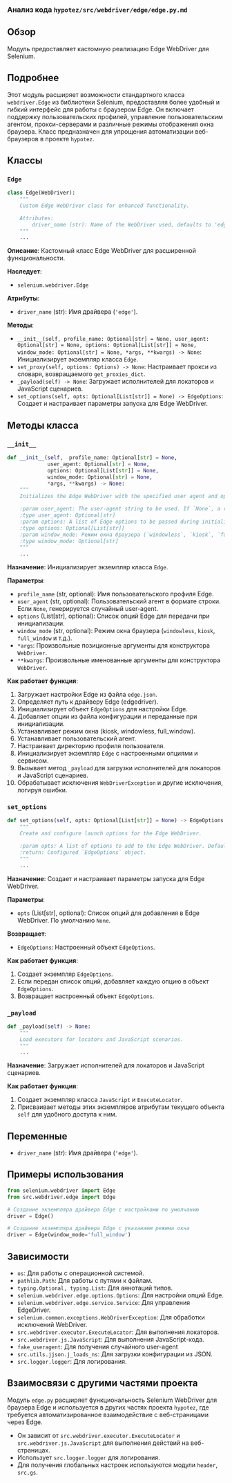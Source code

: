 ### Анализ кода `hypotez/src/webdriver/edge/edge.py.md`

## Обзор

Модуль предоставляет кастомную реализацию Edge WebDriver для Selenium.

## Подробнее

Этот модуль расширяет возможности стандартного класса `webdriver.Edge` из библиотеки Selenium, предоставляя более удобный и гибкий интерфейс для работы с браузером Edge. Он включает поддержку пользовательских профилей, управление пользовательским агентом, прокси-серверами и различные режимы отображения окна браузера. Класс предназначен для упрощения автоматизации веб-браузеров в проекте `hypotez`.

## Классы

### `Edge`

```python
class Edge(WebDriver):
    """
    Custom Edge WebDriver class for enhanced functionality.

    Attributes:
        driver_name (str): Name of the WebDriver used, defaults to 'edge'.
    """
    ...
```

**Описание**:
Кастомный класс Edge WebDriver для расширенной функциональности.

**Наследует**:

*   `selenium.webdriver.Edge`

**Атрибуты**:

*   `driver_name` (str): Имя драйвера (`'edge'`).

**Методы**:

*   `__init__(self, profile_name: Optional[str] = None, user_agent: Optional[str] = None, options: Optional[List[str]] = None, window_mode: Optional[str] = None, *args, **kwargs) -> None`: Инициализирует экземпляр класса `Edge`.
*   `set_proxy(self, options: Options) -> None`: Настраивает прокси из словаря, возвращаемого `get_proxies_dict`.
*   `_payload(self) -> None`: Загружает исполнителей для локаторов и JavaScript сценариев.
*   `set_options(self, opts: Optional[List[str]] = None) -> EdgeOptions`: Создает и настраивает параметры запуска для Edge WebDriver.

## Методы класса

### `__init__`

```python
def __init__(self,  profile_name: Optional[str] = None,
             user_agent: Optional[str] = None,
             options: Optional[List[str]] = None,
             window_mode: Optional[str] = None,
             *args, **kwargs) -> None:
    """
    Initializes the Edge WebDriver with the specified user agent and options.

    :param user_agent: The user-agent string to be used. If `None`, a random user agent is generated.
    :type user_agent: Optional[str]
    :param options: A list of Edge options to be passed during initialization.
    :type options: Optional[List[str]]
    :param window_mode: Режим окна браузера (`windowless`, `kiosk`, `full_window` и т.д.)
    :type window_mode: Optional[str]
    """
    ...
```

**Назначение**:
Инициализирует экземпляр класса `Edge`.

**Параметры**:

*   `profile_name` (str, optional): Имя пользовательского профиля Edge.
*   `user_agent` (str, optional): Пользовательский агент в формате строки. Если `None`, генерируется случайный user-agent.
*   `options` (List[str], optional): Список опций Edge для передачи при инициализации.
*   `window_mode` (str, optional): Режим окна браузера (`windowless`, `kiosk`, `full_window` и т.д.).
*   `*args`: Произвольные позиционные аргументы для конструктора `WebDriver`.
*   `**kwargs`: Произвольные именованные аргументы для конструктора `WebDriver`.

**Как работает функция**:

1.  Загружает настройки Edge из файла `edge.json`.
2.  Определяет путь к драйверу Edge (edgedriver).
3.  Инициализирует объект `EdgeOptions` для настройки Edge.
4.  Добавляет опции из файла конфигурации и переданные при инициализации.
5.  Устанавливает режим окна (kiosk, windowless, full\_window).
6.  Устанавливает пользовательский агент.
7.  Настраивает директорию профиля пользователя.
8.  Инициализирует экземпляр `Edge` с настроенными опциями и сервисом.
9.  Вызывает метод `_payload` для загрузки исполнителей для локаторов и JavaScript сценариев.
10. Обрабатывает исключения `WebDriverException` и другие исключения, логируя ошибки.

### `set_options`

```python
def set_options(self, opts: Optional[List[str]] = None) -> EdgeOptions:  
    """  
    Create and configure launch options for the Edge WebDriver.  

    :param opts: A list of options to add to the Edge WebDriver. Defaults to `None`.  
    :return: Configured `EdgeOptions` object.  
    """
    ...
```

**Назначение**:
Создает и настраивает параметры запуска для Edge WebDriver.

**Параметры**:

*   `opts` (List[str], optional): Список опций для добавления в Edge WebDriver. По умолчанию `None`.

**Возвращает**:

*   `EdgeOptions`: Настроенный объект `EdgeOptions`.

**Как работает функция**:
1.  Создает экземпляр `EdgeOptions`.
2.  Если передан список опций, добавляет каждую опцию в объект `EdgeOptions`.
3.  Возвращает настроенный объект `EdgeOptions`.

### `_payload`

```python
def _payload(self) -> None:
    """
    Load executors for locators and JavaScript scenarios.
    """
    ...
```

**Назначение**:
Загружает исполнителей для локаторов и JavaScript сценариев.

**Как работает функция**:

1.  Создает экземпляр класса `JavaScript` и `ExecuteLocator`.
2.  Присваивает методы этих экземпляров атрибутам текущего объекта `self` для удобного доступа к ним.

## Переменные

*   `driver_name` (str): Имя драйвера (`'edge'`).

## Примеры использования

```python
from selenium.webdriver import Edge
from src.webdriver.edge import Edge

# Создание экземпляра драйвера Edge с настройками по умолчанию
driver = Edge()

# Создание экземпляра драйвера Edge с указанием режима окна
driver = Edge(window_mode='full_window')
```

## Зависимости

*   `os`: Для работы с операционной системой.
*   `pathlib.Path`: Для работы с путями к файлам.
*   `typing.Optional, typing.List`: Для аннотаций типов.
*   `selenium.webdriver.edge.options.Options`: Для настройки опций Edge.
*   `selenium.webdriver.edge.service.Service`: Для управления EdgeDriver.
*   `selenium.common.exceptions.WebDriverException`: Для обработки исключений WebDriver.
*   `src.webdriver.executor.ExecuteLocator`: Для выполнения локаторов.
*   `src.webdriver.js.JavaScript`: Для выполнения JavaScript-кода.
*    `fake_useragent`: Для получения случайного user-agent
*   `src.utils.jjson.j_loads_ns`: Для загрузки конфигурации из JSON.
*   `src.logger.logger`: Для логирования.

## Взаимосвязи с другими частями проекта

Модуль `edge.py` расширяет функциональность Selenium WebDriver для браузера Edge и используется в других частях проекта `hypotez`, где требуется автоматизированное взаимодействие с веб-страницами через Edge.

*   Он зависит от `src.webdriver.executor.ExecuteLocator` и `src.webdriver.js.JavaScript` для выполнения действий на веб-страницах.
*   Использует `src.logger.logger` для логирования.
*   Для получения глобальных настроек используются модули `header`, `src.gs`.